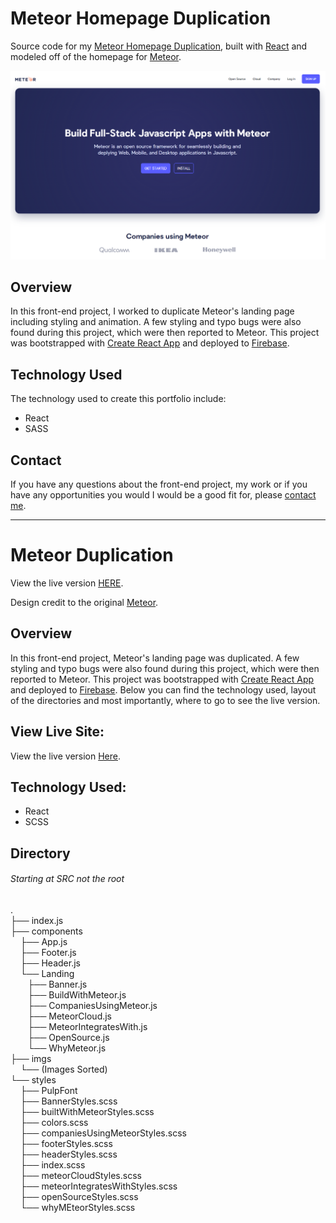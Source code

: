 # Meteor Homepage Duplication

Source code for my [Meteor Homepage Duplication](https://meteor-duplication-4a081.web.app/), built with [React](https://reactjs.org/) and modeled off of the homepage for [Meteor](https://www.meteor.com/).

<img width="600" alt="meteor homepage" src="./src/imgs/meteor_home.PNG">

## Overview

In this front-end project, I worked to duplicate Meteor's landing page including styling and animation. A few styling and typo bugs were also found during this project, which were then reported to Meteor. This project was bootstrapped with [Create React App](https://github.com/facebook/create-react-app) and deployed to [Firebase](https://firebase.google.com/).

## Technology Used
The technology used to create this portfolio include:

- React
- SASS

## Contact
If you have any questions about the front-end project, my work or if you have any opportunities you would I would be a good fit for, please [contact me](https://timkrause.dev/#contact).



__________________________________________________________________

# Meteor Duplication

View the live version [HERE](https://meteor-duplication-4a081.web.app/).

Design credit to the original [Meteor](https://www.meteor.com/).


## Overview

In this front-end project, Meteor's landing page was duplicated. A few styling and typo bugs were also found during this project, which were then reported to Meteor. This project was bootstrapped with [Create React App](https://github.com/facebook/create-react-app) and deployed to [Firebase](https://firebase.google.com/). Below you can find the technology used, layout of the directories and most importantly, where to go to see the live version.

## View Live Site:
View the live version [Here](https://meteor-duplication-4a081.web.app/).


## Technology Used:
- React
- SCSS

## Directory 
###### Starting at SRC not the root

.<br />
├── index.js <br />
├── components<br />
 &nbsp;&nbsp;&nbsp;  ├── App.js<br />
 &nbsp;&nbsp;&nbsp;  ├── Footer.js<br />
 &nbsp;&nbsp;&nbsp;  ├── Header.js<br />
 &nbsp;&nbsp;&nbsp;  └── Landing<br />
 &nbsp;&nbsp;&nbsp;&nbsp;&nbsp;&nbsp;     ├── Banner.js<br />
 &nbsp;&nbsp;&nbsp;&nbsp;&nbsp;&nbsp;     ├── BuildWithMeteor.js<br />
 &nbsp;&nbsp;&nbsp;&nbsp;&nbsp;&nbsp;      ├── CompaniesUsingMeteor.js<br />
 &nbsp;&nbsp;&nbsp;&nbsp;&nbsp;&nbsp;      ├── MeteorCloud.js<br />
 &nbsp;&nbsp;&nbsp;&nbsp;&nbsp;&nbsp;    ├── MeteorIntegratesWith.js<br />
 &nbsp;&nbsp;&nbsp;&nbsp;&nbsp;&nbsp;     ├── OpenSource.js<br />
 &nbsp;&nbsp;&nbsp;&nbsp;&nbsp;&nbsp;     └── WhyMeteor.js<br />
├── imgs<br />
  &nbsp;&nbsp;&nbsp; └── (Images Sorted)<br />
└── styles<br />
  &nbsp;&nbsp;&nbsp; ├── PulpFont<br />
  &nbsp;&nbsp;&nbsp; ├── BannerStyles.scss<br />
  &nbsp;&nbsp;&nbsp; ├── builtWithMeteorStyles.scss<br />
  &nbsp;&nbsp;&nbsp; ├── colors.scss<br />
  &nbsp;&nbsp;&nbsp; ├── companiesUsingMeteorStyles.scss<br />
  &nbsp;&nbsp;&nbsp; ├── footerStyles.scss<br />
  &nbsp;&nbsp;&nbsp; ├── headerStyles.scss<br />
  &nbsp;&nbsp;&nbsp; ├── index.scss<br />
  &nbsp;&nbsp;&nbsp; ├── meteorCloudStyles.scss<br />
  &nbsp;&nbsp;&nbsp; ├── meteorIntegratesWithStyles.scss<br />
  &nbsp;&nbsp;&nbsp; ├── openSourceStyles.scss<br />
  &nbsp;&nbsp;&nbsp; └── whyMEteorStyles.scss<br />
    